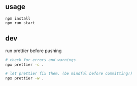 ## usage
```
npm install
npm run start
```

## dev

run prettier before pushing
```sh
# check for errors and warnings
npx prettier -c .
```
```sh
# let prettier fix them. (be mindful before committing!)
npx prettier -w .
```

